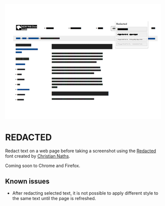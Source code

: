 ![Redacted text on ](https://raw.githubusercontent.com/fourtonfish/redacted/master/images/preview-920x680.png)

# REDACTED

Redact text on a web page before taking a screenshot using the [Redacted](https://github.com/christiannaths/Redacted-Font) font created by [Christian Naths](https://christiannaths.com/).

Coming soon to Chrome and Firefox.

## Known issues

- After redacting selected text, it is not possible to apply different style to the same text until the page is refreshed.

